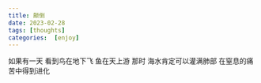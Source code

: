 ```yaml
---
title: 颠倒
date: 2023-02-28
tags: [thoughts]
categories:  [enjoy]
---
```


如果有一天
看到鸟在地下飞
鱼在天上游
那时 
海水肯定可以灌满肺部
在窒息的痛苦中得到进化




